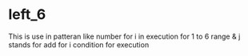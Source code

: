 # left_6
This is use in patteran like number for i in execution for 1 to 6 range
& j stands for add for i condition for execution 
